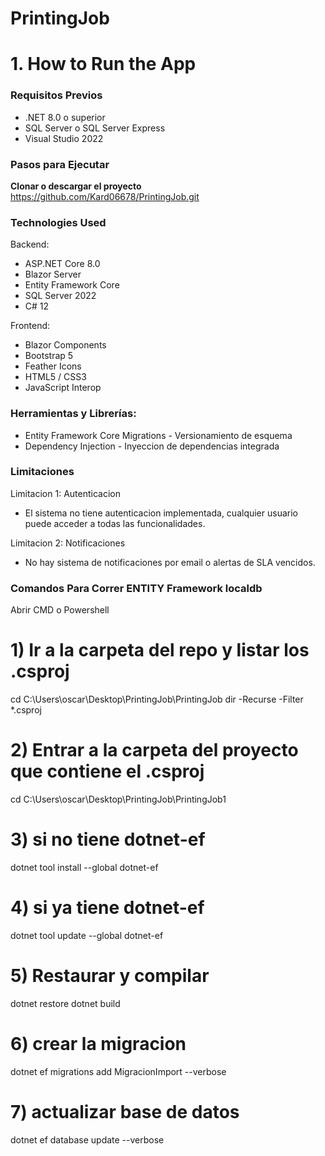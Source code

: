 # PrintingJob 

# 1. How to Run the App

### Requisitos Previos
- .NET 8.0 o superior
- SQL Server o SQL Server Express
- Visual Studio 2022 

### Pasos para Ejecutar
 **Clonar o descargar el proyecto**
 <https://github.com/Kard06678/PrintingJob.git>

### Technologies Used
Backend:
- ASP.NET Core 8.0 
- Blazor Server
- Entity Framework Core
- SQL Server 2022
- C# 12 

Frontend:
- Blazor Components
 - Bootstrap 5 
- Feather Icons 
- HTML5 / CSS3
- JavaScript Interop

### Herramientas y Librerías:
- Entity Framework Core Migrations - Versionamiento de esquema
- Dependency Injection - Inyeccion de dependencias integrada

### Limitaciones
Limitacion 1: Autenticacion
 - El sistema no tiene autenticacion implementada, cualquier usuario puede acceder a todas las funcionalidades.

Limitacion 2: Notificaciones
- No hay sistema de notificaciones por email o alertas de SLA vencidos.

### Comandos Para Correr ENTITY Framework localdb
Abrir CMD o Powershell
# 1) Ir a la carpeta del repo y listar los .csproj 
cd C:\Users\oscar\Desktop\PrintingJob\PrintingJob
dir -Recurse -Filter *.csproj

# 2) Entrar a la carpeta del proyecto que contiene el .csproj 
cd C:\Users\oscar\Desktop\PrintingJob\PrintingJob1

# 3) si no tiene dotnet-ef
dotnet tool install --global dotnet-ef

# 4) si ya tiene dotnet-ef
dotnet tool update --global dotnet-ef

# 5) Restaurar y compilar 
dotnet restore
dotnet build

# 6) crear la migracion 
dotnet ef migrations add MigracionImport --verbose

# 7) actualizar base de datos
dotnet ef database update --verbose


















